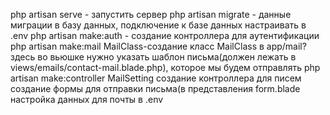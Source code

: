 php artisan serve - запустить сервер
php artisan migrate - данные миграции в базу данных, подключение к базе данных настраивать в .env
php artisan make:auth - создание контроллера для аутентификации
php artisan make:mail MailClass-создание класс MailClass в app/mail? здесь во вьюшке нужно указать шаблон письма(должен лежать в views/emails/contact-mail.blade.php), которое мы будем отправлять
php artisan make:controller MailSetting создание контроллера для писем
создание формы для отправки письма(в представления form.blade
настройка данных для почты в .env